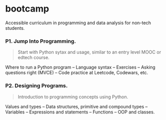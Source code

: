 # bootcamp
Accessible curriculum in programming and data analysis for non-tech students.

### P1. Jump Into Programming.

> Start with Python sytax and usage, similar to an entry level MOOC or edtech course.

Where to run a Python program – Language syntax – Exercises – Asking questions right (MVCE) – Code practice at Leetcode, Codewars, etc.

### P2. Designing Programs.

> Introduction to programming concepts using Python.

Values and types – Data structures, primitive and compound types – Variables – Expressions and statements – Functions – OOP and classes.